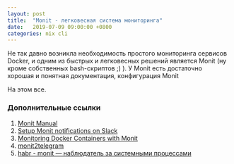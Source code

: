 ```yaml
---
layout: post
title:  "Monit - легковесная система мониторинга"
date:   2019-07-09 09:00:00 +0800
categories: nix cli
---
```


Не так давно возникла необходимость простого мониторинга сервисов Docker, и одним из быстрых и легковесных решений является Monit (ну кроме собственных bash-скриптов ;) ). У Monit есть достаточно хорошая и понятная документация, конфигурация Monit

На этом все.

### Дополнительные ссылки

1. [Monit Manual](https://mmonit.com/monit/documentation/monit.html)
2. [Setup Monit notifications on Slack](https://www.ombulabs.com/blog/monit/slack/setup-monit-notifications-on-slack.html)
3. [Monitoring Docker Containers with Monit
](http://the-frey.github.io/2014/08/18/monitoring-docker-containers-with-monit)
4. [monit2telegram](https://github.com/matriphe/monit2telegram)
5. [habr - monit — наблюдатель за системными процессами](https://habr.com/ru/post/73506/)
